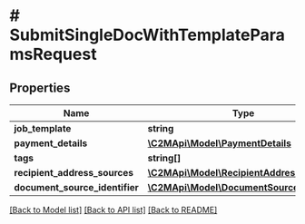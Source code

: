 # # SubmitSingleDocWithTemplateParamsRequest

## Properties

Name | Type | Description | Notes
------------ | ------------- | ------------- | -------------
**job_template** | **string** |  |
**payment_details** | [**\C2MApi\Model\PaymentDetails**](PaymentDetails.md) |  |
**tags** | **string[]** |  | [optional]
**recipient_address_sources** | [**\C2MApi\Model\RecipientAddressSource[]**](RecipientAddressSource.md) |  |
**document_source_identifier** | [**\C2MApi\Model\DocumentSourceIdentifier**](DocumentSourceIdentifier.md) |  |

[[Back to Model list]](../../README.md#models) [[Back to API list]](../../README.md#endpoints) [[Back to README]](../../README.md)
